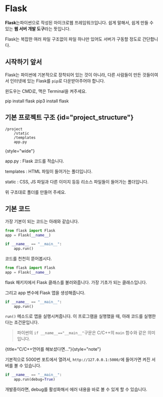 # Flask

**Flask**는파이썬으로 작성된 마이크로웹 프레임워크입니다.
쉽게 말해서, 쉽게 만들 수 있는 **웹 서버 개발 도구**라는 뜻입니다.

Flask는 복잡한 여러 파일 구조없이 파일 하나만 있어도 서버가 구동할 정도로 간단합니다.

## 시작하기 앞서

Flask는 파이썬에 기본적으로 장착되어 있는 것이 아니라, 
다른 사람들이 만든 것들이여서 인터넷에 있는 Flask를 `pip`로 다운받아주어야 합니다.

윈도우는 CMD로, 맥은 Terminal을 켜주세요.

<tabs>
<tab title="Windows">
<code-block>pip install flask</code-block>
</tab>
<tab title="Mac">
<code-block>pip3 install flask</code-block>
</tab>
</tabs>

## 기본 프로젝트 구조 {id="project_structure"}
```
/project
	/static
	/templates
	app.py
```

{style="wide"}

app.py
: Flask 코드를 적습니다. 

templates
: HTML 파일이 들어가는 폴더입니다.

static
: CSS, JS 파일과 다른 이미지 등등 리소스 파일들이 들어가는 폴더입니다.

위 구조대로 폴더를 만들어 주세요.

## 기본 코드
가장 기본이 되는 코드는 아래와 같습니다.
```python
from flask import Flask
app = Flask(__name__)

if __name__ == "__main__":
    app.run()
```

코드를 천천히 뜯어봅시다.

```python
from flask import Flask
app = Flask(__name__)
```
flask 패키지에서 Flask 클래스를 불러와줍니다. 가장 기초가 되는 클래스입니다.

그리고 app 변수에 Flask 앱을 생성해줍니다.

```python
if __name__ == "__main__":
	app.run()
```
`run()` 메소드로 앱을 실행시켜줍니다. 이 프로그램을 실행했을 때, 아래 코드를 실행한다는 조건문입니다.

> 파이썬의 `if __name__=="__main__"`구문은
> C/C++의 `main` 함수와 같은 의미입니다.

{title="C/C++언어를 해보셨다면..."}{style="note"}

기본적으로 5000번 포트에서 열려서, `http://127.0.0.1:5000/`에 들어가면 켜진 서버를 볼 수 있습니다.

```python
if __name__ == "__main__":
	app.run(debug=True)
```
개발중이라면, debug를 활성화해서 에러 내용을 바로 볼 수 있게 할 수 있습니다.
